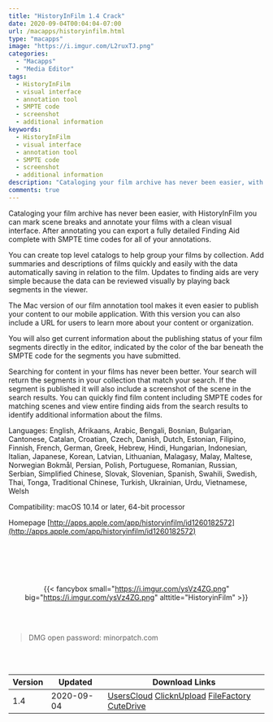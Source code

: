 ```yaml
---
title: "HistoryInFilm 1.4 Crack"
date: 2020-09-04T00:04:04-07:00
url: /macapps/historyinfilm.html
type: "macapps"
image: "https://i.imgur.com/L2ruxTJ.png"
categories:
  - "Macapps"
  - "Media Editor"
tags:
  - HistoryInFilm
  - visual interface
  - annotation tool
  - SMPTE code
  - screenshot
  - additional information
keywords:
  - HistoryInFilm
  - visual interface
  - annotation tool
  - SMPTE code
  - screenshot
  - additional information
description: "Cataloging your film archive has never been easier, with HistoryInFilm you can mark scene breaks and annotate your films with a clean visual interface"
comments: true
---
```


Cataloging your film archive has never been easier, with HistoryInFilm you can mark scene breaks and annotate your films with a clean visual interface. After annotating you can export a fully detailed Finding Aid complete with SMPTE time codes for all of your annotations.

You can create top level catalogs to help group your films by collection. Add summaries and descriptions of films quickly and easily with the data automatically saving in relation to the film. Updates to finding aids are very simple because the data can be reviewed visually by playing back segments in the viewer.

The Mac version of our film annotation tool makes it even easier to publish your content to our mobile application. With this version you can also include a URL for users to learn more about your content or organization.

You will also get current information about the publishing status of your film segments directly in the editor, indicated by the color of the bar beneath the SMPTE code for the segments you have submitted.

Searching for content in your films has never been better. Your search will return the segments in your collection that match your search. If the segment is published it will also include a screenshot of the scene in the search results. You can quickly find film content including SMPTE codes for matching scenes and view entire finding aids from the search results to identify additional information about the films.

Languages: English, Afrikaans, Arabic, Bengali, Bosnian, Bulgarian, Cantonese, Catalan, Croatian, Czech, Danish, Dutch, Estonian, Filipino, Finnish, French, German, Greek, Hebrew, Hindi, Hungarian, Indonesian, Italian, Japanese, Korean, Latvian, Lithuanian, Malagasy, Malay, Maltese, Norwegian Bokmål, Persian, Polish, Portuguese, Romanian, Russian, Serbian, Simplified Chinese, Slovak, Slovenian, Spanish, Swahili, Swedish, Thai, Tonga, Traditional Chinese, Turkish, Ukrainian, Urdu, Vietnamese, Welsh

Compatibility: macOS 10.14 or later, 64-bit processor

Homepage [http://apps.apple.com/app/historyinfilm/id1260182572](http://apps.apple.com/app/historyinfilm/id1260182572)

<br/>
<br/>
<script async src="https://pagead2.googlesyndication.com/pagead/js/adsbygoogle.js"></script>
<ins class="adsbygoogle"
     style="display:block; text-align:center;"
     data-ad-layout="in-article"
     data-ad-format="fluid"
     data-ad-client="ca-pub-8746275014476192"
     data-ad-slot="5144997159"></ins>
<script>
     (adsbygoogle = window.adsbygoogle || []).push({});
</script>
<br/>
<br/>


<center>

{{< fancybox small="https://i.imgur.com/ysVz4ZG.png" big="https://i.imgur.com/ysVz4ZG.png" alttitle="HistoryinFilm" >}}

</center>

<br/>
<br/>


> DMG open password: minorpatch.com

<br/>

<br/>
<div id="history_version" class="history_version">

| Version | Updated | Download Links |
| ---- | ---- | ---- |
| 1.4 | 2020-09-04 | [UsersCloud](https://ouo.io/CDjnNS)   [ClicknUpload](https://ouo.io/b88sk)   [FileFactory](https://ouo.io/s26LrR)   [CuteDrive](https://ouo.io/KjuJY0) |

</div>
